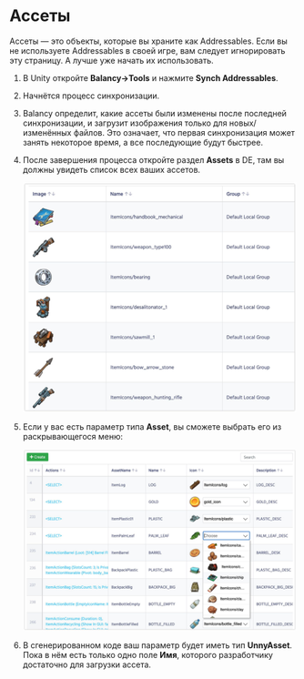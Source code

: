 # Ассеты

Ассеты — это объекты, которые вы храните как Addressables. Если вы не используете Addressables в своей игре, вам следует игнорировать эту страницу. А лучше уже начать их использовать.

1. В Unity откройте **Balancy->Tools** и нажмите **Synch Addressables**.
2. Начнётся процесс синхронизации.
3. Balancy определит, какие ассеты были изменены после последней синхронизации, и загрузит изображения только для новых/изменённых файлов. Это означает, что первая синхронизация может занять некоторое время, а все последующие будут быстрее.
4. После завершения процесса откройте раздел **Assets** в DE, там вы должны увидеть список всех ваших ассетов.

    ![Screenshot](../../img/de_example/de_assets_list.jpg)

5. Если у вас есть параметр типа **Asset**, вы сможете выбрать его из раскрывающегося меню:

    ![Screenshot](../../img/de_example/de_assets_example.jpg)

6. В сгенерированном коде ваш параметр будет иметь тип **UnnyAsset**. Пока в нём есть только одно поле **Имя**, которого разработчику достаточно для загрузки ассета. 
